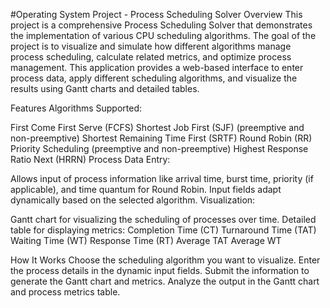 #Operating System Project - Process Scheduling Solver
Overview
This project is a comprehensive Process Scheduling Solver that demonstrates the implementation of various CPU scheduling algorithms. The goal of the project is to visualize and simulate how different algorithms manage process scheduling, calculate related metrics, and optimize process management. This application provides a web-based interface to enter process data, apply different scheduling algorithms, and visualize the results using Gantt charts and detailed tables.

Features
Algorithms Supported:

First Come First Serve (FCFS)
Shortest Job First (SJF) (preemptive and non-preemptive)
Shortest Remaining Time First (SRTF)
Round Robin (RR)
Priority Scheduling (preemptive and non-preemptive)
Highest Response Ratio Next (HRRN)
Process Data Entry:

Allows input of process information like arrival time, burst time, priority (if applicable), and time quantum for Round Robin.
Input fields adapt dynamically based on the selected algorithm.
Visualization:

Gantt chart for visualizing the scheduling of processes over time.
Detailed table for displaying metrics:
Completion Time (CT)
Turnaround Time (TAT)
Waiting Time (WT)
Response Time (RT)
Average TAT
Average WT

How It Works
Choose the scheduling algorithm you want to visualize.
Enter the process details in the dynamic input fields.
Submit the information to generate the Gantt chart and metrics.
Analyze the output in the Gantt chart and process metrics table.
